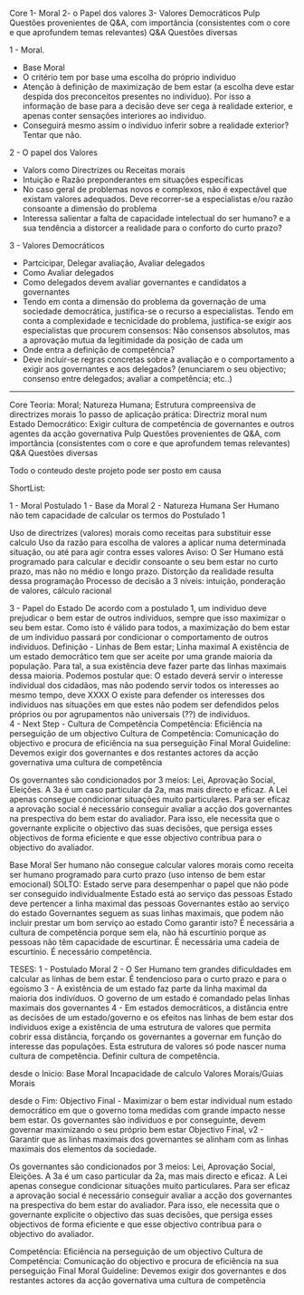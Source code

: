 Core
1- Moral
2- o Papel dos valores
3- Valores Democráticos
Pulp
  Questões provenientes de Q&A, com importância (consistentes com o core e que aprofundem temas relevantes) 
Q&A
  Questões diversas

1 - Moral.
- Base Moral
- O critério tem por base uma escolha do próprio individuo
- Atenção à definição de maximização de bem estar (a escolha deve estar despida dos preconceitos presentes no individuo). Por isso a informação de base para a decisão deve ser cega à realidade exterior, e apenas conter sensações interiores ao individuo.
- Conseguirá mesmo assim o individuo inferir sobre a realidade exterior? Tentar que não.

2 - O papel dos Valores
- Valors como Directrizes ou Receitas morais
- Intuição e Razão preponderantes em situações específicas
- No caso geral de problemas novos e complexos, não é expectável que existam valores adequados. Deve recorrer-se a especialistas e/ou razão consoante a dimensão do problema
- Interessa salientar a falta de capacidade intelectual do ser humano? e a sua tendência a distorcer a realidade para o conforto do curto prazo?

3 - Valores Democráticos
- Partcicipar, Delegar avaliação, Avaliar delegados
- Como Avaliar delegados
- Como delegados devem avaliar governantes e candidatos a governantes
- Tendo em conta a dimensão do problema da governação de uma sociedade democrática, justifica-se o recurso a especialistas. Tendo em conta a complexidade e tecnicidade do problema, justifica-se exigir aos especialistas que procurem consensos: Não consensos absolutos, mas a aprovação mutua da legitimidade da posição de cada um
- Onde entra a definição de competência?
- Deve incluir-se regras concretas sobre a avaliação e o comportamento a exigir aos governantes e aos delegados? (enunciarem o seu objectivo; consenso entre delegados; avaliar a competência; etc..) 

___________________


Core
  Teoria: Moral; Natureza Humana; Estrutura compreensiva de directrizes morais
  1o passo de aplicação prática: Directriz moral num Estado Democrático: Exigir cultura de competência de governantes e outros agentes da acção governativa
Pulp
  Questões provenientes de Q&A, com importância (consistentes com o core e que aprofundem temas relevantes) 
Q&A
  Questões diversas

Todo o conteudo deste projeto pode ser posto em causa

ShortList:

1 - Moral
Postulado 1 - Base da Moral
2 - Natureza Humana
Ser Humano não tem capacidade de calcular os termos do Postulado 1

Uso de directrizes (valores) morais como receitas para substituir esse calculo
Uso da razão para escolha de valores a aplicar numa determinada situação, ou até para agir contra esses valores
Aviso: O Ser Humano está programado para calcular e decidir consoante o seu bem estar no curto prazo, mas não no médio e longo prazo. Distorção da realidade resulta dessa programação
Processo de decisão a 3 níveis: intuição, ponderação de valores, cálculo racional

3 - Papel do Estado
De acordo com a postulado 1, um individuo deve prejudicar o bem estar de outros individuos, sempre que isso maximizar o seu bem estar. Como isto é válido para todos, a maximização do bem estar de um individuo passará por condicionar o comportamento de outros individuos. 
Definição - Linhas de Bem estar; Linha maximal
A existência de um estado democrático tem que ser aceite por uma grande maioria da população. Para tal, a sua existência deve fazer parte das linhas maximais dessa maioria. Podemos postular que: O estado deverá servir o interesse individual dos cidadãos, mas não podendo servir todos os interesses ao mesmo tempo, deve XXXX
O existe para defender os interesses dos individuos nas situações em que estes não podem ser defendidos pelos próprios ou por agrupamentos não universais (??) de individuos.  
4 - Next Step - Cultura de Competência
Competência: Eficiência na perseguição de um objectivo
Cultura de Competência: Comunicação do objectivo e procura de eficiência na sua perseguição
Final Moral Guideline: Devemos exigir dos governantes e dos restantes actores da acção governativa uma cultura de competência

Os governantes são condicionados por 3 meios: Lei, Aprovação Social, Eleições. A 3a é um caso particular da 2a, mas mais directo e eficaz. A Lei apenas consegue condicionar situações muito particulares. Para ser eficaz a aprovação social é necessário conseguir avaliar a acção dos governantes na prespectiva do bem estar do avaliador. Para isso, ele necessita que o governante explicite o objectivo das suas decisões, que persiga esses objectivos de forma eficiente e que esse objectivo contribua para o objectivo do avaliador.


Base Moral
Ser humano não consegue calcular
valores morais como receita
ser humano programado para curto prazo (uso intenso de bem estar emocional)
SOLTO: Estado serve para desempenhar o papel que não pode ser conseguido individualmente
Estado está ao serviço das pessoas
Estado deve pertencer a linha maximal das pessoas
Governantes estão ao serviço do estado
Governantes seguem as suas linhas maximais, que podem não incluir prestar um bom serviço ao estado
Como garantir isto? É necessária a cultura de competência porque sem ela, não há escurtínio porque as pessoas não têm capacidade de escurtinar. É necessária uma cadeia de escurtínio. É necessário competência.

TESES:
1 - Postulado Moral
2 - O Ser Humano tem grandes dificuldades em calcular as linhas de bem estar. É tendencioso para o curto prazo e para o egoísmo
3 - A existência de um estado faz parte da linha maximal da maioria dos indivíduos. O governo de um estado é comandado pelas linhas maximais dos governantes
4 - Em estados democráticos, a distância entre as decisões de um estado/governo e os efeitos nas linhas de bem estar dos individuos exige a existência de uma estrutura de valores que permita cobrir essa distância, forçando os governantes a governar em função do interesse das populações. Esta estrutura de valores só pode nascer numa cultura de competência.
Definir cultura de competência.

desde o Inicio:
Base Moral
Incapacidade de calculo
Valores Morais/Guias Morais

desde o Fim:
Objectivo Final - Maximizar o bem estar individual num estado democrático em que o governo toma medidas com grande impacto nesse bem estar.
Os governantes são individuos e por conseguinte, devem governar maximizando o seu próprio bem estar
Objectivo Final, v2 - Garantir que as linhas maximais dos governantes se alinham com as linhas maximais dos elementos da sociedade.

Os governantes são condicionados por 3 meios: Lei, Aprovação Social, Eleições. A 3a é um caso particular da 2a, mas mais directo e eficaz. A Lei apenas consegue condicionar situações muito particulares. Para ser eficaz a aprovação social é necessário conseguir avaliar a acção dos governantes na prespectiva do bem estar do avaliador. Para isso, ele necessita que o governante explicite o objectivo das suas decisões, que persiga esses objectivos de forma eficiente e que esse objectivo contribua para o objectivo do avaliador.

Competência: Eficiência na perseguição de um objectivo
Cultura de Competência: Comunicação do objectivo e procura de eficiência na sua perseguição
Final Moral Guideline: Devemos exigir dos governantes e dos restantes actores da acção governativa uma cultura de competência




